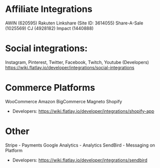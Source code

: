 <!-- TITLE: Client Product Integration Platforms -->
<!-- SUBTITLE: A quick summary of Integrations -->


# Affiliate Integrations
AWIN (620595)
Rakuten Linkshare (Site ID: 3614055)
Share-A-Sale (1025569)
CJ (4928182)
Impact (1440888)
# Social integrations:
Instagram, Pinterest, Twitter, Facebook, Twitch, Youtube
(Developers) https://wiki.flatlay.io/developer/integrations/social-integrations

# Commerce Platforms
WooCommerce
Amazon
BigCommerce
Magneto
Shopify
* Developers: https://wiki.flatlay.io/developer/integrations/shopify-app

# Other
Stripe - Payments
Google Analytics - Analytics
SendBird - Messaging on Platform
* Developers: https://wiki.flatlay.io/developer/integrations/sendbird